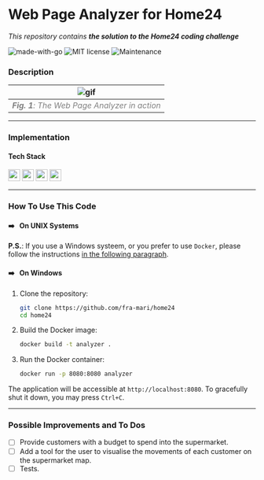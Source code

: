 # Web Page Analyzer for Home24
_This repository contains **the solution to the Home24 coding challenge**_

![made-with-go](https://img.shields.io/badge/Made_with-Go-blue) ![MIT license](https://img.shields.io/badge/License-MIT-orange.svg) ![Maintenance](https://img.shields.io/badge/Maintained%5F-yes-green.svg)

### Description

|                  ![gif](img/Simulator.gif)                  |
| :----------------------------------------------------------: |
| <span style="color:grey"> <i><b>Fig. 1</b>: The Web Page Analyzer in action</i></span> |

---
### Implementation

#### Tech Stack
<p>
<img src="https://img.shields.io/badge/go-%2300ADD8.svg?style=for-the-badge&logo=go&logoColor=white" height="24" />
<img src="https://img.shields.io/badge/html5-%23E34F26.svg?&style=for-the-badge&logo=html5&logoColor=white" height="24" />
<img src="https://img.shields.io/badge/css3-%231572B6.svg?&style=for-the-badge&logo=css3&logoColor=white" height="24"/>
<img src="https://img.shields.io/badge/docker-%232496ED.svg?&style=for-the-badge&logo=docker&logoColor=white" height="24"/>
</p>


---
### How To Use This Code
#### ➡️ &nbsp; On UNIX Systems 

**P.S.**: If you use a Windows systeem, or you prefer to use `Docker`, please follow the instructions [in the following paragraph](https://github.com/fra-mari/two_movie_recommendation_engines#on-windows).
#### ➡️ &nbsp; On Windows

1. Clone the repository:

    ```sh
    git clone https://github.com/fra-mari/home24
    cd home24
    ```

2. Build the Docker image:

    ```sh
    docker build -t analyzer .
    ```

3. Run the Docker container:

    ```sh
    docker run -p 8080:8080 analyzer
    ```

The application will be accessible at `http://localhost:8080`. To gracefully shut it down, you may press `Ctrl+C`.

---
### Possible Improvements and To Dos
- [ ] Provide customers with a budget to spend into the supermarket.
- [ ] Add a tool for the user to visualise the movements of each customer on the supermarket map.
- [ ] Tests.
